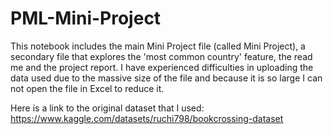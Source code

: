 # PML-Mini-Project

This notebook includes the main Mini Project file (called Mini Project), a secondary file that explores the 'most common country' feature, the read me and the project report.
I have experienced difficulties in uploading the data used due to the massive size of the file and because it is so large I can not open the file in Excel to reduce it. 

Here is a link to the original dataset that I used: https://www.kaggle.com/datasets/ruchi798/bookcrossing-dataset

